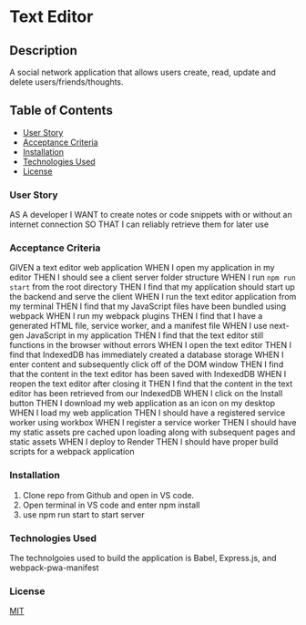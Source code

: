 # Text Editor

## Description

A social network application that allows users create, read, update and delete users/friends/thoughts.

## Table of Contents

- [User Story](#User-Story)
- [Acceptance Criteria](#Acceptance-Criteria)
- [Installation](#Installation)
- [Technologies Used](#Technologies-Used)
- [License](#License)

### User Story

AS A developer
I WANT to create notes or code snippets with or without an internet connection
SO THAT I can reliably retrieve them for later use

### Acceptance Criteria

GIVEN a text editor web application
WHEN I open my application in my editor
THEN I should see a client server folder structure
WHEN I run `npm run start` from the root directory
THEN I find that my application should start up the backend and serve the client
WHEN I run the text editor application from my terminal
THEN I find that my JavaScript files have been bundled using webpack
WHEN I run my webpack plugins
THEN I find that I have a generated HTML file, service worker, and a manifest file
WHEN I use next-gen JavaScript in my application
THEN I find that the text editor still functions in the browser without errors
WHEN I open the text editor
THEN I find that IndexedDB has immediately created a database storage
WHEN I enter content and subsequently click off of the DOM window
THEN I find that the content in the text editor has been saved with IndexedDB
WHEN I reopen the text editor after closing it
THEN I find that the content in the text editor has been retrieved from our IndexedDB
WHEN I click on the Install button
THEN I download my web application as an icon on my desktop
WHEN I load my web application
THEN I should have a registered service worker using workbox
WHEN I register a service worker
THEN I should have my static assets pre cached upon loading along with subsequent pages and static assets
WHEN I deploy to Render
THEN I should have proper build scripts for a webpack application

### Installation

1. Clone repo from Github and open in VS code.
2. Open terminal in VS code and enter npm install
3. use npm run start to start server

### Technologies Used

The technolgoies used to build the application is Babel, Express.js, and webpack-pwa-manifest

### License

[MIT](https://choosealicense.com/licenses/mit/)
